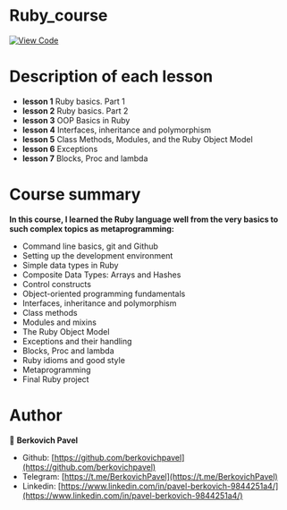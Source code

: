 # Ruby_course

[![View Code](https://img.shields.io/badge/View%20-Code-green)](https://github.com/berkovichpavel/ruby_course/tree/master)

# Description of each lesson

- **lesson 1** Ruby basics. Part 1
- **lesson 2** Ruby basics. Part 2
- **lesson 3** OOP Basics in Ruby
- **lesson 4** Interfaces, inheritance and polymorphism
- **lesson 5** Class Methods, Modules, and the Ruby Object Model
- **lesson 6** Exceptions
- **lesson 7** Blocks, Proc and lambda


# Course summary

**In this course, I learned the Ruby language well from the very basics to such complex topics as metaprogramming:**
- Command line basics, git and Github
- Setting up the development environment
- Simple data types in Ruby
- Composite Data Types: Arrays and Hashes
- Control constructs
- Object-oriented programming fundamentals
- Interfaces, inheritance and polymorphism
- Class methods
- Modules and mixins
- The Ruby Object Model
- Exceptions and their handling
- Blocks, Proc and lambda
- Ruby idioms and good style
- Metaprogramming
- Final Ruby project



# Author 

👤 **Berkovich Pavel**

- Github: [https://github.com/berkovichpavel](https://github.com/berkovichpavel)
- Telegram: [https://t.me/BerkovichPavel](https://t.me/BerkovichPavel)
- Linkedin: [https://www.linkedin.com/in/pavel-berkovich-9844251a4/](https://www.linkedin.com/in/pavel-berkovich-9844251a4/)
